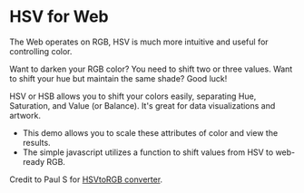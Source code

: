 HSV for Web
===========

The Web operates on RGB, HSV is much more intuitive and useful for controlling color.

Want to darken your RGB color? You need to shift two or three values. Want to shift your hue but maintain the same shade? Good luck!

HSV or HSB allows you to shift your colors easily, separating Hue, Saturation, and Value (or Balance). It's great for data visualizations and artwork. 

- This demo allows you to scale these attributes of color and view the results. 
- The simple javascript utilizes a function to shift values from HSV to web-ready RGB. 

Credit to Paul S for [HSVtoRGB converter](http://stackoverflow.com/a/17243070/2132626).

